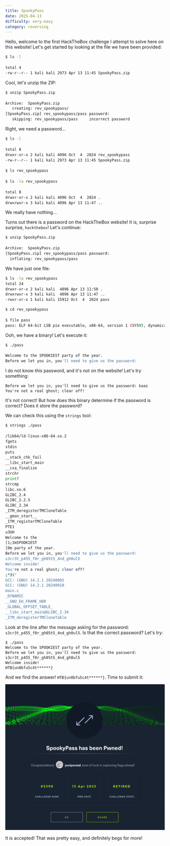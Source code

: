 ```yaml
---
title: SpookyPass
date: 2025-04-13
difficulty: very-easy
category: reversing
---
```


Hello, welcome to the first HackTheBox challenge I attempt to solve here on this website! Let's get started by looking at the file we have been provided:

```bash
$ ls -l

total 4
-rw-r--r-- 1 kali kali 2973 Apr 13 11:45 SpookyPass.zip
```

Cool, let's unzip the ZIP:

```bash
$ unzip SpookyPass.zip

Archive:  SpookyPass.zip
   creating: rev_spookypass/
[SpookyPass.zip] rev_spookypass/pass password:
   skipping: rev_spookypass/pass     incorrect password
```

Right, we need a password...

```bash
$ ls -l

total 8
drwxr-xr-x 2 kali kali 4096 Oct  4  2024 rev_spookypass
-rw-r--r-- 1 kali kali 2973 Apr 13 11:45 SpookyPass.zip

$ ls rev_spookypass

$ ls -la rev_spookypass

total 8
drwxr-xr-x 2 kali kali 4096 Oct  4  2024 .
drwxrwxr-x 3 kali kali 4096 Apr 13 11:47 ..
```

We really have nothing...

Turns out there is a password on the HackTheBox website! It is, surprise surprise, `hackthebox`! Let's continue:

```bash
$ unzip SpookyPass.zip

Archive:  SpookyPass.zip
[SpookyPass.zip] rev_spookypass/pass password:
  inflating: rev_spookypass/pass
```

We have just one file:

```bash
$ ls -la rev_spookypass
total 24
drwxr-xr-x 2 kali kali  4096 Apr 13 11:50 .
drwxrwxr-x 3 kali kali  4096 Apr 13 11:47 ..
-rwxr-xr-x 1 kali kali 15912 Oct  4  2024 pass
```

```bash
$ cd rev_spookypass

$ file pass
pass: ELF 64-bit LSB pie executable, x86-64, version 1 (SYSV), dynamically linked, interpreter /lib64/ld-linux-x86-64.so.2, BuildID[sha1]=3008217772cc2426c643d69b80a96c715490dd91, for GNU/Linux 4.4.0, not stripped
```

Ooh, we have a binary! Let's execute it:

```bash
$ ./pass

Welcome to the SPOOKIEST party of the year.
Before we let you in, you'll need to give us the password:
```

I do not know _this_ password, and it's not on the website! Let's try something:

```
Before we let you in, you'll need to give us the password: kaas
You're not a real ghost; clear off!
```

It's not correct! But how does this binary determine if the password is correct? Does it store the password?

We can check this using the `strings` tool:

```bash
$ strings ./pass

/lib64/ld-linux-x86-64.so.2
fgets
stdin
puts
__stack_chk_fail
__libc_start_main
__cxa_finalize
strchr
printf
strcmp
libc.so.6
GLIBC_2.4
GLIBC_2.2.5
GLIBC_2.34
_ITM_deregisterTMCloneTable
__gmon_start__
_ITM_registerTMCloneTable
PTE1
u3UH
Welcome to the
[1;3mSPOOKIEST
[0m party of the year.
Before we let you in, you'll need to give us the password:
s3cr3t_p455_f0r_gh05t5_4nd_gh0ul5
Welcome inside!
You're not a real ghost; clear off!
;*3$"
GCC: (GNU) 14.2.1 20240805
GCC: (GNU) 14.2.1 20240910
main.c
_DYNAMIC
__GNU_EH_FRAME_HDR
_GLOBAL_OFFSET_TABLE_
__libc_start_main@GLIBC_2.34
_ITM_deregisterTMCloneTable
```

Look at the line after the message asking for the password: `s3cr3t_p455_f0r_gh05t5_4nd_gh0ul5`. Is that the correct password? Let's try:

```
$ ./pass
Welcome to the SPOOKIEST party of the year.
Before we let you in, you'll need to give us the password: s3cr3t_p455_f0r_gh05t5_4nd_gh0ul5
Welcome inside!
HTB{un0bfu5c4t******}
```

And we find the answer! `HTB{un0bfu5c4t******}`. Time to submit it:

![I submit the password and it gets accepted](./images/submission.png)

It is accepted! That was pretty easy, and definitely begs for more!
